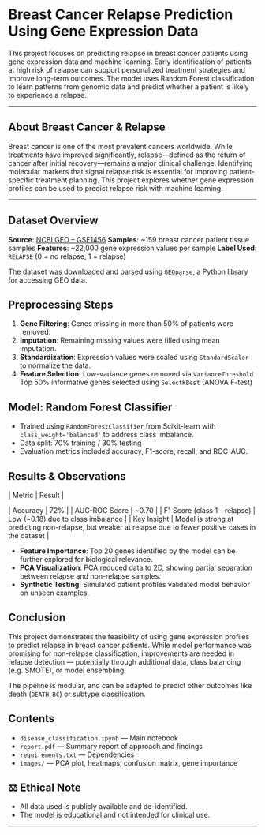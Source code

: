 # Breast Cancer Relapse Prediction Using Gene Expression Data

This project focuses on predicting relapse in breast cancer patients using gene expression data and machine learning. Early identification of patients at high risk of relapse can support personalized treatment strategies and improve long-term outcomes. The model uses Random Forest classification to learn patterns from genomic data and predict whether a patient is likely to experience a relapse.

---

##  About Breast Cancer & Relapse

Breast cancer is one of the most prevalent cancers worldwide. While treatments have improved significantly, relapse—defined as the return of cancer after initial recovery—remains a major clinical challenge. Identifying molecular markers that signal relapse risk is essential for improving patient-specific treatment planning. This project explores whether gene expression profiles can be used to predict relapse risk with machine learning.

---

##  Dataset Overview

**Source**: [NCBI GEO – GSE1456](https://www.ncbi.nlm.nih.gov/geo/query/acc.cgi?acc=GSE1456)
 **Samples**: ~159 breast cancer patient tissue samples
**Features**: ~22,000 gene expression values per sample
 **Label Used**: `RELAPSE` (0 = no relapse, 1 = relapse)

The dataset was downloaded and parsed using [`GEOparse`](https://github.com/guma44/GEOparse), a Python library for accessing GEO data.



##  Preprocessing Steps

1. **Gene Filtering**: Genes missing in more than 50% of patients were removed.
2. **Imputation**: Remaining missing values were filled using mean imputation.
3. **Standardization**: Expression values were scaled using `StandardScaler` to normalize the data.
4. **Feature Selection**:
   Low-variance genes removed via `VarianceThreshold`
   Top 50% informative genes selected using `SelectKBest` (ANOVA F-test)



##  Model: Random Forest Classifier

- Trained using `RandomForestClassifier` from Scikit-learn with `class_weight='balanced'` to address class imbalance.
- Data split: 70% training / 30% testing
- Evaluation metrics included accuracy, F1-score, recall, and ROC-AUC.


##  Results & Observations

| Metric           | Result        |

| Accuracy         | 72%           |
| AUC-ROC Score    | ~0.70         |
| F1 Score (class 1 - relapse) | Low (~0.18) due to class imbalance |
| Key Insight      | Model is strong at predicting non-relapse, but weaker at relapse due to fewer positive cases in the dataset |

- **Feature Importance**: Top 20 genes identified by the model can be further explored for biological relevance.
- **PCA Visualization**: PCA reduced data to 2D, showing partial separation between relapse and non-relapse samples.
- **Synthetic Testing**: Simulated patient profiles validated model behavior on unseen examples.


##  Conclusion

This project demonstrates the feasibility of using gene expression profiles to predict relapse in breast cancer patients. While model performance was promising for non-relapse classification, improvements are needed in relapse detection — potentially through additional data, class balancing (e.g. SMOTE), or model ensembling.

The pipeline is modular, and can be adapted to predict other outcomes like death (`DEATH_BC`) or subtype classification.



##  Contents

- `disease_classification.ipynb` — Main notebook
- `report.pdf` — Summary report of approach and findings
- `requirements.txt` — Dependencies
- `images/` — PCA plot, heatmaps, confusion matrix, gene importance



## ⚖ Ethical Note

- All data used is publicly available and de-identified.
- The model is educational and not intended for clinical use.

---


